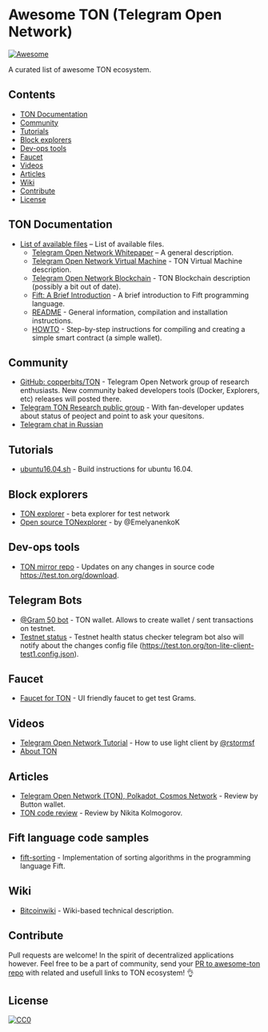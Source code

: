 # Awesome TON (Telegram Open Network)
[![Awesome](https://awesome.re/badge.svg)](https://awesome.re)

A curated list of awesome TON ecosystem.

## Contents

<!-- START doctoc generated TOC please keep comment here to allow auto update -->
<!-- DON'T EDIT THIS SECTION, INSTEAD RE-RUN doctoc TO UPDATE -->


- [TON Documentation](#ton-documentation)
- [Community](#community)
- [Tutorials](#tutorials)
- [Block explorers](#block-explorers)
- [Dev-ops tools](#dev-ops-tools)
- [Faucet](#faucet)
- [Videos](#videos)
- [Articles](#articles)
- [Wiki](#wiki)
- [Contribute](#contribute)
- [License](#license)

<!-- END doctoc generated TOC please keep comment here to allow auto update -->

## TON Documentation

- [List of available files](https://test.ton.org/download.html) – List of available files.
  - [Telegram Open Network Whitepaper](https://test.ton.org/ton.pdf) – A general description.
  - [Telegram Open Network Virtual Machine](https://test.ton.org/tvm.pdf) - TON Virtual Machine description.
  - [Telegram Open Network Blockchain](https://test.ton.org/tblkch.pdf) - TON Blockchain description (possibly a bit out of date).
  - [Fift: A Brief Introduction](https://test.ton.org/fiftbase.pdf) - A brief introduction to Fift programming language.
  - [README](https://test.ton.org/README.txt) -
  General information, compilation and installation instructions.
  - [HOWTO](https://test.ton.org/HOWTO.txt) - Step-by-step instructions for compiling and creating a simple smart contract (a simple wallet).

## Community

- [GitHub: copperbits/TON](https://github.com/copperbits/TON) - Telegram Open Network group of research enthusiasts. New community baked developers tools (Docker, Explorers, etc) releases will posted there.
- [Telegram TON Research public group](https://t.me/ton_research) - With fan-developer updates about status of peoject and point to ask your quesitons.
- [Telegram chat in Russian](https://t.me/TONgramDev)

## Tutorials

- [ubuntu16.04.sh](https://github.com/copperbits/TON/blob/master/docs/ubuntu16.04.sh) - Build instructions for ubuntu 16.04.

## Block explorers

- [TON explorer](https://explorer.test.ton.cryptoprocessing.io) - beta explorer for test network
- [Open source TONexplorer](http://tonwatcher.com) - by @EmelyanenkoK

## Dev-ops tools

- [TON mirror repo](https://github.com/poma/TON-mirror) - Updates on any changes in source code https://test.ton.org/download.

## Telegram Bots
- [@Gram 50 bot](https://t.me/gram50bot) - TON wallet. Allows to create wallet / sent transactions on testnet.
- [Testnet status](https://t.me/testnetstatus) - Testnet health status checker telegram bot also will notify about the changes config file (https://test.ton.org/ton-lite-client-test1.config.json).

## Faucet

- [Faucet for TON](https://faucet.copperbits.io) - UI friendly faucet to get test Grams.

## Videos

- [Telegram Open Network Tutorial](https://www.youtube.com/watch?v=J7K2nq5lf7I&feature=youtu.be) - How to use light client by [@rstormsf](https://twitter.com/rstormsf)
- [About TON](https://youtu.be/3O-jnS72gY4)

## Articles
- [Telegram Open Network (TON), Polkadot, Cosmos Network](https://medium.com/@buttonwallet/telegram-open-network-ton-polkadot-cosmos-network-future-of-blockchains-7b466b8f2e40) - Review by Button wallet.
- [TON code review](https://medium.com/@nikitakolmogorov/ton-code-review-fd7ba036626b) - Review by Nikita Kolmogorov.


## Fift language code samples
- [fift-sorting](https://github.com/kaspler/fift-sorting) - Implementation of sorting algorithms in the programming language Fift.


## Wiki

- [Bitcoinwiki](https://en.bitcoinwiki.org/wiki/TON) - Wiki-based technical description.

## Contribute

Pull requests are welcome! In the spirit of decentralized applications however.
Feel free to be a part of community, send your [PR to awesome-ton repo](https://github.com/copperbits/awesome-ton/edit/master/README.md) with related and usefull links to TON ecosystem! 👌

## License

[![CC0](http://mirrors.creativecommons.org/presskit/buttons/88x31/svg/cc-zero.svg)](http://creativecommons.org/publicdomain/zero/1.0)
